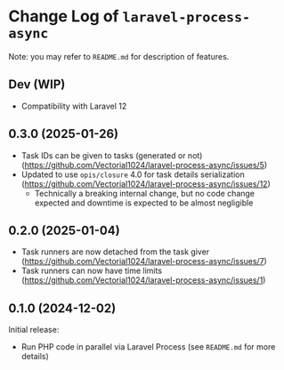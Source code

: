 # Change Log of `laravel-process-async`
Note: you may refer to `README.md` for description of features.

## Dev (WIP)
- Compatibility with Laravel 12

## 0.3.0 (2025-01-26)
- Task IDs can be given to tasks (generated or not) (https://github.com/Vectorial1024/laravel-process-async/issues/5)
- Updated to use `opis/closure` 4.0 for task details serialization (https://github.com/Vectorial1024/laravel-process-async/issues/12)
  - Technically a breaking internal change, but no code change expected and downtime is expected to be almost negligible

## 0.2.0 (2025-01-04)
- Task runners are now detached from the task giver (https://github.com/Vectorial1024/laravel-process-async/issues/7)
- Task runners can now have time limits (https://github.com/Vectorial1024/laravel-process-async/issues/1)

## 0.1.0 (2024-12-02)
Initial release:
- Run PHP code in parallel via Laravel Process (see `README.md` for more details)
